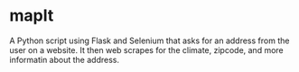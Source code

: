 # mapIt
A Python script using Flask and Selenium that asks for an address from the user on a website. It then web scrapes for the climate, zipcode, and more informatin about the address. 
